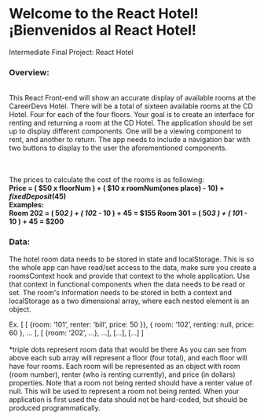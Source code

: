 <h1>Welcome to the React Hotel! ¡Bienvenidos al React Hotel!</h1>

Intermediate Final Project: React Hotel

<h3>Overview:</h3><br>
This React Front-end will show an accurate display of available rooms at the CareerDevs Hotel. There will be a total of sixteen available rooms at the CD Hotel. Four for each of the four floors. Your goal is to create an interface for renting and returning a room at the CD Hotel. The application should be set up to display different components. One will be a viewing component to rent, and another to return. The app needs to include a navigation bar with two buttons to display to the user the aforementioned components. 

<br><br>
The prices to calculate the cost of the rooms is as following:<br>
<strong>Price = ( $50 x floorNum ) + ( $10 x roomNum(ones place) - $10) + fixedDeposit($45)<br>
Examples:<br>
Room 202 = ( 50*2 ) + ( 10*2 - 10 ) + 45 = $155
Room 301 = ( 50*3 ) + ( 10*1 - 10 ) + 45 = $200</strong>
<br>
<h3>Data:</h3>
The hotel room data needs to be stored in state and localStorage. This is so the whole app can have read/set access to the data, make sure you create a roomsContext hook and provide that context to the whole application. Use that context in functional components when the data needs to be read or set. The room's information needs to be stored in both a context and localStorage as a two dimensional array, where each nested element is an object.<br>

Ex. [ [ {room: ‘101’, renter: ‘bill’, price: 50 }}, { room: ‘102’, renting: null, price: 60 }, ... ], [ {room: ‘202’, …}, …], [...], [...] ]<br>
<br>
*triple dots represent room data that would be there
As you can see from above each sub array will represent a floor (four total), and each floor will have four rooms. Each room will be represented as an object with room (room number), renter (who is renting currently), and price (in dollars) properties. Note that a room not being rented should have a renter value of null. This will be used to represent a room not being rented.
When your application is first used the data should not be hard-coded, but should be produced programmatically. 



